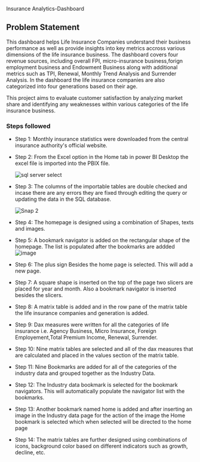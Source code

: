 Insurance Analytics-Dashboard

## Problem Statement

This dashboard helps Life Insurance Companies understand their business performance as well as provide insights into key metrics accross various dimensions of the life insurance business. The dashboard covers four revenue sources, including overall FPI, micro-insurance business,forign employment business and Endowment Business along with additional metrics such as TPI, Renewal, Monthly Trend Analysis and Surrender Analysis. In the dashboard the life insurance companies are also categorized into four generations based on their age. 

This project aims to evaluate customer satisfaction by analyzing market share and identifying any weaknesses within various categories of the life insurance business.

### Steps followed 

- Step  1:  Monthly insurance statistics were downloaded from the central insurance authority's official website.

- Step  2:  From the Excel option in the Home tab in power BI Desktop the excel file is imported into the PBIX file.

  ![sql server select](https://github.com/samipdk/AnalyticsDashboard/assets/137905918/9c2b0c3a-159f-4fc8-9050-952be6ed17a3)

- Step  3:  The columns of the importable tables are double checked and incase there are any errors they are fixed through editing the query or updating the data in the SQL database.

  ![Snap 2](https://github.com/samipdk/AnalyticsDashboard/assets/137905918/1ecea4b1-58ad-49d2-8e7d-ac0496c1697c)
- Step  4:  The homepage is designed using a combination of Shapes, texts and images.
- Step  5:  A bookmark navigator is added on the rectangular shape of the homepage. The list is populated after the bookmarks are addded
   ![image](https://github.com/samipdk/Analytics/assets/137905918/fbe1e6e5-c0f0-4236-a6ae-4e5d86b3e8ff)
  
- Step  6:  The plus sign Besides the home page is selected. This will add a new page.
- Step  7:  A square shape is inserted on the top of the page two slicers are placed for year and month. Also a bookmark navigator is inserted besides the slicers. 
- Step  8:  A matrix table is added and in the row pane of the matrix table the life insurance companies and generation is added.
- Step  9:  Dax measures were written for all the categories of life insurance i.e. Agency Business, Micro Insurance, Foreign Employement,Total Premium Income, Renewal, Surrender.
- Step 10:  Nine matrix tables are selected and all of the dax measures that are calculated and placed in the values section of the matrix table.
- Step 11:  Nine Bookmarks are added for all of the categories of the industry data and grouped together as the Industry Data.
- Step 12:  The Industry data bookmark is selected for the bookmark navigators. This will automatically populate the navigator list with the bookmarks.
- Step 13:  Another bookmark named home is added and after inserting an image in the Industry data page for the action of the image the Home bookmark is selected which when selected
            will be directed to the home page            
- Step 14:  The matrix tables are further designed using combinations of icons, background color based on different indicators such as growth, decline, etc.            

